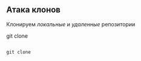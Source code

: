 ## Атака клонов

Клонируем *локальные* и *удаленные* репозитории

git clone

```bash=

git clone

```
